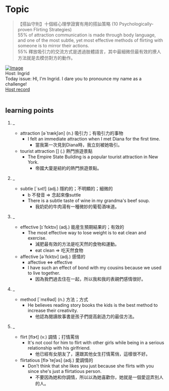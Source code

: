 # Topic

> 【搭訕守則】十個經心理學證實有用的搭訕策略 (10 Psychologically-proven Flirting Strategies) <br>
> 55% of attraction communication is made through body language, and one of the most subtle, yet most effective methods of flirting with someone is to mirror their actions. <br>
> 55% 釋放吸引力的交流方式是透過肢體語言，其中最細微但最有效的撩人方法就是去模仿對方的動作。 <br>

[![Image](https://cdn.voicetube.com/assets/thumbnails/3ObDYK5JYug.jpg)](https://www.youtube.com/embed/3ObDYK5JYug?rel=0&showinfo=0&cc_load_policy=0&controls=1&autoplay=1&iv_load_policy=3&playsinline=1&wmode=transparent&start=247&end=261&enablejsapi=1&origin=https://tw.voicetube.com&widgetid=1)<br>
Host: Ingrid
<br>Today issue: HI, I'm Ingrid. I dare you to pronounce my name as a challenge!
<br>
[Host record](https://cdn.voicetube.com/tmp/everyday_records/ingrid.wang_vt_50297/2825.mp3)
<br><br>
## learning points
1. _
	* attraction [əˋtrækʃən] (n.) 吸引力；有吸引力的事物
		- I felt an immediate attraction when I met Diana for the first time.
			+ 當我第一次見到Diana時，我立刻被她吸引。
	* tourist attraction  [] (.) 熱門旅遊景點
		- The Empire State Building is a popular tourist attraction in New York.
			+ 帝國大廈是紐約的熱門旅遊景點。

2. _
	* subtle [ˋsʌt!] (adj.) 隱約的；不明顯的；細微的
		- b 不發音 => 念起來像suttle
		- There is a subtle taste of wine in my grandma's beef soup.
			+ 我奶奶的牛肉湯有一種微妙的葡萄酒味道。

3. _
	* effective [ɪˋfɛktɪv] (adj.) 能産生預期結果的；有效的
		- The most effective way to lose weight is to eat clean and exercise.
			+ 減肥最有效的方法是吃天然的食物和運動。
			+ eat clean => 吃天然食物
	* affective [əˋfɛktɪv] (adj.) 感情的
		- affective <=> effective
		- I have such an effect of bond with my cousins because we used to live together.
			+ 因為我們過去住在一起，所以我和我的表親們感情很好。

4. _
	* method [ˋmɛθəd] (n.) 方法；方式
		- He believes reading story books the kids is the best method to increase their creativity.
			+ 他認為閱讀故事書是孩子們提高創造力的最佳方法。

5. _
	* flirt [flɝt] (v.) 調情；打情罵俏
		- It's not cool for him to flirt with other girls while being in a serious relationship with his girlfriend.
			+ 他已經有女朋友了，還跟其他女生打情罵俏，這樣很不好。
	* flirtatious [flɝˋteʃəs] (adj.) 愛調情的
		- Don't think that she likes you just because she flirts with you since she's just a flirtatious person.
			+ 不要因為她和你調情，所以以為她喜歡你，她就是一個愛逗弄別人的人。
